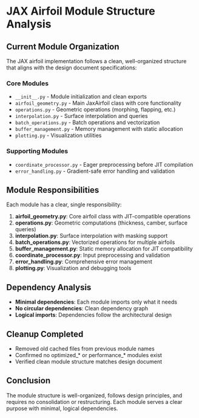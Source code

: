 # JAX Airfoil Module Structure Analysis

## Current Module Organization

The JAX airfoil implementation follows a clean, well-organized structure that aligns with the design document specifications:

### Core Modules
- `__init__.py` - Module initialization and clean exports
- `airfoil_geometry.py` - Main JaxAirfoil class with core functionality
- `operations.py` - Geometric operations (morphing, flapping, etc.)
- `interpolation.py` - Surface interpolation and queries
- `batch_operations.py` - Batch operations and vectorization
- `buffer_management.py` - Memory management with static allocation
- `plotting.py` - Visualization utilities

### Supporting Modules
- `coordinate_processor.py` - Eager preprocessing before JIT compilation
- `error_handling.py` - Gradient-safe error handling and validation

## Module Responsibilities

Each module has a clear, single responsibility:

1. **airfoil_geometry.py**: Core airfoil class with JIT-compatible operations
2. **operations.py**: Geometric computations (thickness, camber, surface queries)
3. **interpolation.py**: Surface interpolation with masking support
4. **batch_operations.py**: Vectorized operations for multiple airfoils
5. **buffer_management.py**: Static memory allocation for JIT compatibility
6. **coordinate_processor.py**: Input preprocessing and validation
7. **error_handling.py**: Comprehensive error management
8. **plotting.py**: Visualization and debugging tools

## Dependency Analysis

- **Minimal dependencies**: Each module imports only what it needs
- **No circular dependencies**: Clean dependency graph
- **Logical imports**: Dependencies follow the architectural design

## Cleanup Completed

- Removed old cached files from previous module names
- Confirmed no optimized_* or performance_* modules exist
- Verified clean module structure matches design document

## Conclusion

The module structure is well-organized, follows design principles, and requires no consolidation or restructuring. Each module serves a clear purpose with minimal, logical dependencies.
